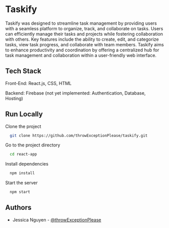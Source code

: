
# Taskify

Taskify was designed to streamline task management by providing users with a seamless platform to organize, track, and collaborate on tasks. Users can efficiently manage their tasks and projects while fostering collaboration with others. Key features include the ability to create, edit, and categorize tasks, view task progress, and collaborate with team members. Taskify aims to enhance productivity and coordination by offering a centralized hub for task management and collaboration within a user-friendly web interface.


## Tech Stack
Front-End: React.js, CSS, HTML

Backend: Firebase (not yet implemented: Authentication, Database, Hosting)

## Run Locally

Clone the project

```bash
  git clone https://github.com/throwExceptionPlease/taskify.git
```

Go to the project directory

```bash
  cd react-app
```

Install dependencies

```bash
  npm install
```

Start the server

```bash
  npm start
```


## Authors

- Jessica Nguyen - [@throwExceptionPlease](https://www.github.com/throwExceptionPlease)
